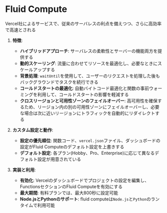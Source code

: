# Fluid Compute

Vercel社によるサービスで、従来のサーバレスの利点を備えつつ、さらに高効率で高速とされる

1. **特徴**:
   - **ハイブリッドアプローチ**: サーバレスの柔軟性とサーバーの機能両方を提供する
   - **動的スケーリング**: 流量に合わせてリソースを最適化し、必要なときにスケールアップする
   - **背景処理**: `waitUntil`を使用して、ユーザーのリクエストを処理した後もバックグラウンドでタスクを続行できる
   - **コールドスタートの最適化**: 自動バイトコード最適化と関数の事前ウォーミングを利用して、コールドスタートの影響を軽減する
   - **クロスリージョンと可用性ゾーンのフェイルオーバー**: 高可用性を確保するため、リージョン内の別の可用性ゾーンにフェイルオーバーし、必要な場合は次に近いリージョンにトラフィックを自動的にリダイレクトする

2. **カスタム設定と動作**:
   - **設定の優先順位**: 関数コード、`vercel.json`ファイル、ダッシュボードの設定がFluid Computeのデフォルト設定を上書きする
   - **デフォルト設定**: 各プラン(Hobby、Pro、Enterprise)に応じて異なるデフォルト設定が用意されている

3. **実装と利用**:
   - **有効化**: Vercelのダッシュボードでプロジェクトの設定を編集し、FunctionsセクションのFluid Computeを有効にする
   - **最大期間**: 有料プランでは、最大800秒に設定可能
   - **Node.jsとPythonのサポート**: fluid computeは`Node.js`と`Python`のランタイムで利用可能
